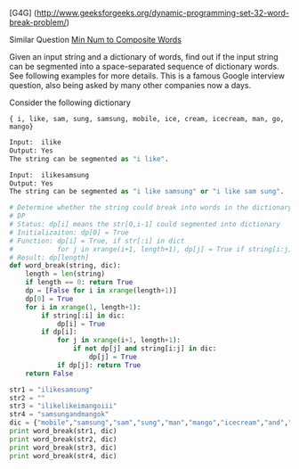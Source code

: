 [G4G] (http://www.geeksforgeeks.org/dynamic-programming-set-32-word-break-problem/)

Similar Question [Min Num to Composite Words](./Min_Num_to_Composite_Words.md)

Given an input string and a dictionary of words, find out if the input string can be segmented into a space-separated sequence of dictionary words. See following examples for more details.
This is a famous Google interview question, also being asked by many other companies now a days.

Consider the following dictionary 
```
{ i, like, sam, sung, samsung, mobile, ice, cream, icecream, man, go, mango}
```

```python
Input:  ilike
Output: Yes 
The string can be segmented as "i like".

Input:  ilikesamsung
Output: Yes
The string can be segmented as "i like samsung" or "i like sam sung".
```

```python
# Determine whether the string could break into words in the dictionary 
# DP
# Status: dp[i] means the str[0,i-1] could segmented into dictionary
# Initializaiton: dp[0] = True
# Function: dp[i] = True, if str[:i] in dict 
#           for j in xrange(i+1, length+1), dp[j] = True if string[i:j] in dict 
# Result: dp[length] 
def word_break(string, dic):
    length = len(string)
    if length == 0: return True
    dp = [False for i in xrange(length+1)]
    dp[0] = True
    for i in xrange(1, length+1):
        if string[:i] in dic:
            dp[i] = True 
        if dp[i]:
            for j in xrange(i+1, length+1):
                if not dp[j] and string[i:j] in dic:
                    dp[j] = True
            if dp[j]: return True
    return False 

str1 = "ilikesamsung"
str2 = ""
str3 = "ilikelikeimangoiii"
str4 = "samsungandmangok"
dic = {"mobile","samsung","sam","sung","man","mango","icecream","and","go","i","like","ice","cream"}
print word_break(str1, dic)
print word_break(str2, dic)
print word_break(str3, dic)
print word_break(str4, dic)


```
